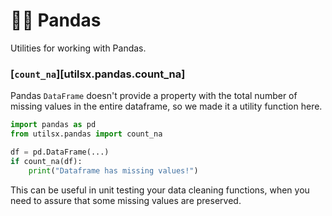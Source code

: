 # 🐻‍❄️ Pandas

Utilities for working with Pandas.

### [`count_na`][utilsx.pandas.count_na]

Pandas `DataFrame` doesn't provide a property with the total number of missing values
in the entire dataframe, so we made it a utility function here.

```py hl_lines="2 5"
import pandas as pd
from utilsx.pandas import count_na

df = pd.DataFrame(...)
if count_na(df):
    print("Dataframe has missing values!")
```

This can be useful in unit testing your data cleaning functions,
when you need to assure that some missing values are preserved.
